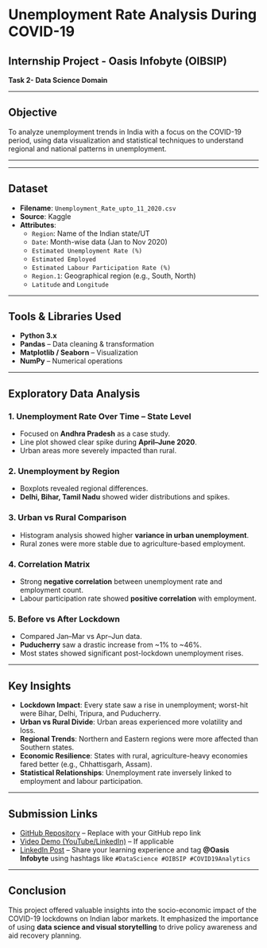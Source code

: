 # Unemployment Rate Analysis During COVID-19

##  Internship Project - Oasis Infobyte (OIBSIP)
**Task 2- Data Science Domain**

---

##  Objective

To analyze unemployment trends in India with a focus on the COVID-19 period, using data visualization and statistical techniques to understand regional and national patterns in unemployment.

---

---

## Dataset

- **Filename**: `Unemployment_Rate_upto_11_2020.csv`
- **Source**: Kaggle 
- **Attributes**:
  - `Region`: Name of the Indian state/UT
  - `Date`: Month-wise data (Jan to Nov 2020)
  - `Estimated Unemployment Rate (%)`
  - `Estimated Employed`
  - `Estimated Labour Participation Rate (%)`
  - `Region.1`: Geographical region (e.g., South, North)
  - `Latitude` and `Longitude`

---

##  Tools & Libraries Used

- **Python 3.x**
- **Pandas** – Data cleaning & transformation
- **Matplotlib / Seaborn** – Visualization
- **NumPy** – Numerical operations

---

## Exploratory Data Analysis

### 1. **Unemployment Rate Over Time – State Level**
- Focused on **Andhra Pradesh** as a case study.
- Line plot showed clear spike during **April–June 2020**.
- Urban areas more severely impacted than rural.

### 2. **Unemployment by Region**
- Boxplots revealed regional differences.
- **Delhi, Bihar, Tamil Nadu** showed wider distributions and spikes.

### 3. **Urban vs Rural Comparison**
- Histogram analysis showed higher **variance in urban unemployment**.
- Rural zones were more stable due to agriculture-based employment.

### 4. **Correlation Matrix**
- Strong **negative correlation** between unemployment rate and employment count.
- Labour participation rate showed **positive correlation** with employment.

### 5. **Before vs After Lockdown**
- Compared Jan–Mar vs Apr–Jun data.
- **Puducherry** saw a drastic increase from ~1% to ~46%.
- Most states showed significant post-lockdown unemployment rises.

---

##  Key Insights

- **Lockdown Impact**: Every state saw a rise in unemployment; worst-hit were Bihar, Delhi, Tripura, and Puducherry.
- **Urban vs Rural Divide**: Urban areas experienced more volatility and loss.
- **Regional Trends**: Northern and Eastern regions were more affected than Southern states.
- **Economic Resilience**: States with rural, agriculture-heavy economies fared better (e.g., Chhattisgarh, Assam).
- **Statistical Relationships**: Unemployment rate inversely linked to employment and labour participation.

---


##  Submission Links

- [GitHub Repository](#) – Replace with your GitHub repo link  
- [Video Demo (YouTube/LinkedIn)](#) – If applicable  
- [LinkedIn Post](#) – Share your learning experience and tag **@Oasis Infobyte** using hashtags like `#DataScience #OIBSIP #COVID19Analytics`

---

## Conclusion

This project offered valuable insights into the socio-economic impact of the COVID-19 lockdowns on Indian labor markets. It emphasized the importance of using **data science and visual storytelling** to drive policy awareness and aid recovery planning.



